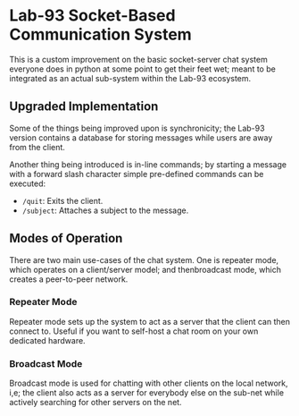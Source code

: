 # Lab-93 Socket-Based Communication System
This is a custom improvement on the basic socket-server chat system
everyone does in python at some point to get their feet wet; meant to
be integrated as an actual sub-system within the Lab-93 ecosystem.


## Upgraded Implementation
Some of the things being improved upon is synchronicity; the Lab-93 version
contains a database for storing messages while users are away from the client.

Another thing being introduced is in-line commands; by starting a message with
a forward slash character simple pre-defined commands can be executed:
  - ```/quit```: Exits the client.
  - ```/subject```: Attaches a subject to the message.


## Modes of Operation
There are two main use-cases of the chat system.  One is repeater mode, which operates
on a client/server model; and thenbroadcast mode, which creates a peer-to-peer network.

### Repeater Mode
Repeater mode sets up the system to act as a server that the client can
then connect to.  Useful if you want to self-host a chat room on your own
dedicated hardware.

### Broadcast Mode
Broadcast mode is used for chatting with other clients on the local network, i,e;
the client also acts as a server for everybody else on the sub-net while actively
searching for other servers on the net.
